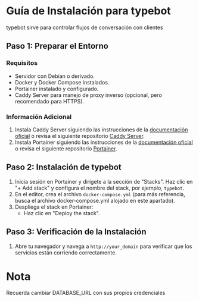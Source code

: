 # Guía de Instalación para typebot

typebot sirve para controlar flujos de conversación con clientes

## Paso 1: Preparar el Entorno

### Requisitos

- Servidor con Debian o derivado.
- Docker y Docker Compose instalados.
- Portainer instalado y configurado.
- Caddy Server para manejo de proxy inverso (opcional, pero recomendado para HTTPS).

### Información Adicional

1. Instala Caddy Server siguiendo las instrucciones de la [documentación oficial](https://caddyserver.com/docs/install) o revisa el siguiente repositorio [Caddy Server]().
2. Instala Portainer siguiendo las instrucciones de la [documentación oficial](https://docs.portainer.io/) o revisa el siguiente repositorio [Portainer]().

## Paso 2: Instalación de typebot

1. Inicia sesión en Portainer y dirígete a la sección de "Stacks". Haz clic en "+ Add stack" y configura el nombre del stack, por ejemplo, `typebot`.
2. En el editor, crea el archivo `docker-compose.yml` (para más referencia, busca el archivo docker-compose.yml alojado en este apartado).
3. Despliega el stack en Portainer:
    - Haz clic en "Deploy the stack".

## Paso 3: Verificación de la Instalación

1. Abre tu navegador y navega a `http://your_domain` para verificar que los servicios están corriendo correctamente.


# Nota

Recuerda cambiar DATABASE_URL con sus propios credenciales
